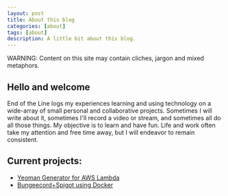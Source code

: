 ```yaml
---
layout: post
title: About this blog
categories: [about]
tags: [about]
description: A little bit about this blog.
---
```


WARNING: Content on this site may contain cliches, jargon and mixed metaphors.

## Hello and welcome

End of the Line logs my experiences learning and using technology on a wide-array of small personal and collaborative projects.  Sometimes I will write about it, sometimes I'll record a video or stream, and sometimes all do all those things.  My objective is to learn and have fun.  Life and work often take my attention and free time away, but I will endeavor to remain consistent. 

## Current projects:

- [Yeoman Generator for AWS  Lambda](https://github.com/rehf27/generator-lambda-function)
- [Bungeecord+Spigot using Docker](https://github.com/rehf27/docker-bungeecord)
